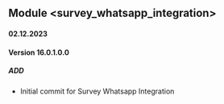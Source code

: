 ## Module <survey_whatsapp_integration>
#### 02.12.2023
#### Version 16.0.1.0.0
##### ADD
- Initial commit for Survey Whatsapp Integration

